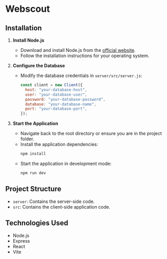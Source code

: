 # Webscout

## Installation

1. **Install Node.js**

   - Download and install Node.js from the [official website](https://nodejs.org/).
   - Follow the installation instructions for your operating system.

2. **Configure the Database**

   - Modify the database credentials in `server/src/server.js`:

     ```js
     const client = new Client({
       host: "your-database-host",
       user: "your-database-user",
       password: "your-database-password",
       database: "your-database-name",
       port: "your-database-port",
     });
     ```

3. **Start the Application**
   - Navigate back to the root directory or ensure you are in the project folder.
   - Install the application dependencies:
     ```bash
     npm install
     ```
   - Start the application in development mode:
     ```bash
     npm run dev
     ```

## Project Structure

- `server`: Contains the server-side code.
- `src`: Contains the client-side application code.

## Technologies Used

- Node.js
- Express
- React
- Vite
